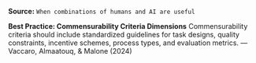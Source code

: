 **Source:** `When combinations of humans and AI are useful`

**Best Practice: Commensurability Criteria Dimensions**
Commensurability criteria should include standardized guidelines for task designs, quality constraints, incentive schemes, process types, and evaluation metrics. — Vaccaro, Almaatouq, & Malone (2024)

